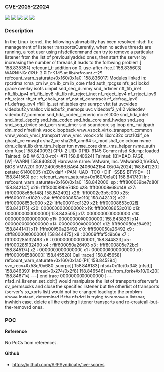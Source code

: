 ### [CVE-2025-22024](https://cve.mitre.org/cgi-bin/cvename.cgi?name=CVE-2025-22024)
![](https://img.shields.io/static/v1?label=Product&message=Linux&color=blue)
![](https://img.shields.io/static/v1?label=Version&message=&color=brightgreen)
![](https://img.shields.io/static/v1?label=Version&message=16a471177496c8e04a9793812c187a2c1a2192fa%20&color=brightgreen)
![](https://img.shields.io/static/v1?label=Version&message=6.10%20&color=brightgreen)
![](https://img.shields.io/static/v1?label=Vulnerability&message=n%2Fa&color=blue)

### Description

In the Linux kernel, the following vulnerability has been resolved:nfsd: fix management of listener transportsCurrently, when no active threads are running, a root user using nfsdctlcommand can try to remove a particular listener from the list of previouslyadded ones, then start the server by increasing the number of threads,it leads to the following problem:[  158.835354] refcount_t: addition on 0; use-after-free.[  158.835603] WARNING: CPU: 2 PID: 9145 at lib/refcount.c:25 refcount_warn_saturate+0x160/0x1a0[  158.836017] Modules linked in: rpcrdma rdma_cm iw_cm ib_cm ib_core nfsd auth_rpcgss nfs_acl lockd grace overlay isofs uinput snd_seq_dummy snd_hrtimer nft_fib_inet nft_fib_ipv4 nft_fib_ipv6 nft_fib nft_reject_inet nf_reject_ipv4 nf_reject_ipv6 nft_reject nft_ct nft_chain_nat nf_nat nf_conntrack nf_defrag_ipv6 nf_defrag_ipv4 rfkill ip_set nf_tables qrtr sunrpc vfat fat uvcvideo videobuf2_vmalloc videobuf2_memops uvc videobuf2_v4l2 videodev videobuf2_common snd_hda_codec_generic mc e1000e snd_hda_intel snd_intel_dspcfg snd_hda_codec snd_hda_core snd_hwdep snd_seq snd_seq_device snd_pcm snd_timer snd soundcore sg loop dm_multipath dm_mod nfnetlink vsock_loopback vmw_vsock_virtio_transport_common vmw_vsock_vmci_transport vmw_vmci vsock xfs libcrc32c crct10dif_ce ghash_ce vmwgfx sha2_ce sha256_arm64 sr_mod sha1_ce cdrom nvme drm_client_lib drm_ttm_helper ttm nvme_core drm_kms_helper nvme_auth drm fuse[  158.840093] CPU: 2 UID: 0 PID: 9145 Comm: nfsd Kdump: loaded Tainted: G    B   W          6.13.0-rc6+ #7[  158.840624] Tainted: [B]=BAD_PAGE, [W]=WARN[  158.840802] Hardware name: VMware, Inc. VMware20,1/VBSA, BIOS VMW201.00V.24006586.BA64.2406042154 06/04/2024[  158.841220] pstate: 61400005 (nZCv daif +PAN -UAO -TCO +DIT -SSBS BTYPE=--)[  158.841563] pc : refcount_warn_saturate+0x160/0x1a0[  158.841780] lr : refcount_warn_saturate+0x160/0x1a0[  158.842000] sp : ffff800089be7d80[  158.842147] x29: ffff800089be7d80 x28: ffff00008e68c148 x27: ffff00008e68c148[  158.842492] x26: ffff0002e3b5c000 x25: ffff600011cd1829 x24: ffff00008653c010[  158.842832] x23: ffff00008653c000 x22: 1fffe00011cd1829 x21: ffff00008653c028[  158.843175] x20: 0000000000000002 x19: ffff00008653c010 x18: 0000000000000000[  158.843505] x17: 0000000000000000 x16: 0000000000000000 x15: 0000000000000000[  158.843836] x14: 0000000000000000 x13: 0000000000000001 x12: ffff600050a26493[  158.844143] x11: 1fffe00050a26492 x10: ffff600050a26492 x9 : dfff800000000000[  158.844475] x8 : 00009fffaf5d9b6e x7 : ffff000285132493 x6 : 0000000000000001[  158.844823] x5 : ffff000285132490 x4 : ffff600050a26493 x3 : ffff8000805e72bc[  158.845174] x2 : 0000000000000000 x1 : 0000000000000000 x0 : ffff000098588000[  158.845528] Call trace:[  158.845658]  refcount_warn_saturate+0x160/0x1a0 (P)[  158.845894]  svc_recv+0x58c/0x680 [sunrpc][  158.846183]  nfsd+0x1fc/0x348 [nfsd][  158.846390]  kthread+0x274/0x2f8[  158.846546]  ret_from_fork+0x10/0x20[  158.846714] ---[ end trace 0000000000000000 ]---nfsd_nl_listener_set_doit() would manipulate the list of transports ofserver's sv_permsocks and close the specified listener but the otherlist of transports (server's sp_xprts list) would not be changed leadingto the problem above.Instead, determined if the nfsdctl is trying to remove a listener, inwhich case, delete all the existing listener transports and re-createall-but-the-removed ones.

### POC

#### Reference
No PoCs from references.

#### Github
- https://github.com/ARPSyndicate/cve-scores

